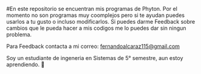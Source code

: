 #En este repositorio se encuentran mis programas de Phyton.
Por el momento no son programas muy coomplejos pero si te ayudan puedes usarlos a tu gusto o incluso modificarlos.
Si puedes darme Feedback sobre cambios que le pueda hacer a mis codigos me lo puedes dar sin ningun problema.

Para Feedback contacta a mi correo: fernandoalcaraz115@gmail.com

Soy un estudiante de ingeneria en Sistemas de 5° semestre, aun estoy aprendiendo. 🥇


